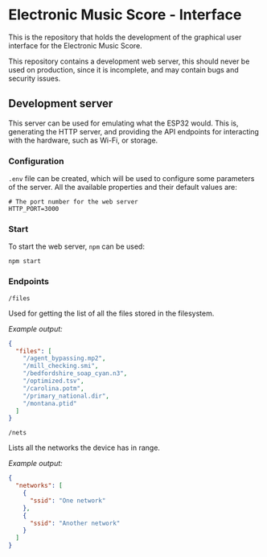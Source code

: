 # Electronic Music Score - Interface

This is the repository that holds the development of the graphical user interface for the Electronic Music Score.

This repository contains a development web server, this should never be used on production, since it is incomplete, and
may contain bugs and security issues.

## Development server

This server can be used for emulating what the ESP32 would. This is, generating the HTTP server, and providing the API
endpoints for interacting with the hardware, such as Wi-Fi, or storage.

### Configuration

`.env` file can be created, which will be used to configure some parameters of the server. All the available properties
and their default values are:

```dotenv
# The port number for the web server
HTTP_PORT=3000
```

### Start

To start the web server, `npm` can be used:

```shell
npm start
```

### Endpoints

`/files`

Used for getting the list of all the files stored in the filesystem.

*Example output:*

```json
{
  "files": [
    "/agent_bypassing.mp2",
    "/mill_checking.smi",
    "/bedfordshire_soap_cyan.n3",
    "/optimized.tsv",
    "/carolina.potm",
    "/primary_national.dir",
    "/montana.ptid"
  ]
}
```

`/nets`

Lists all the networks the device has in range.

*Example output:*

```json
{
  "networks": [
    {
      "ssid": "One network"
    },
    {
      "ssid": "Another network"
    }
  ]
}
```